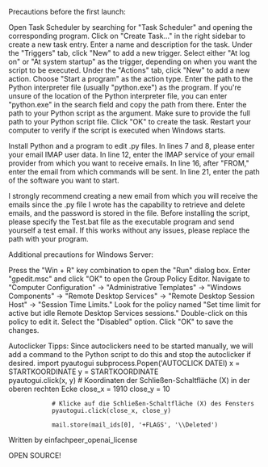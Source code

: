 Precautions before the first launch:

Open Task Scheduler by searching for "Task Scheduler" and opening the corresponding program.
Click on "Create Task..." in the right sidebar to create a new task entry.
Enter a name and description for the task.
Under the "Triggers" tab, click "New" to add a new trigger.
Select either "At log on" or "At system startup" as the trigger, depending on when you want the script to be executed.
Under the "Actions" tab, click "New" to add a new action.
Choose "Start a program" as the action type.
Enter the path to the Python interpreter file (usually "python.exe") as the program. If you're unsure of the location of the Python interpreter file, you can enter "python.exe" in the search field and copy the path from there.
Enter the path to your Python script as the argument. Make sure to provide the full path to your Python script file.
Click "OK" to create the task.
Restart your computer to verify if the script is executed when Windows starts.

Install Python and a program to edit .py files.
In lines 7 and 8, please enter your email IMAP user data.
In line 12, enter the IMAP service of your email provider from which you want to receive emails.
In line 16, after "FROM," enter the email from which commands will be sent.
In line 21, enter the path of the software you want to start.

I strongly recommend creating a new email from which you will receive the emails since the .py file I wrote has the capability to retrieve and delete emails, and the password is stored in the file.
Before installing the script, please specify the Test.bat file as the executable program and send yourself a test email. If this works without any issues, please replace the path with your program.

Additional precautions for Windows Server:

Press the "Win + R" key combination to open the "Run" dialog box.
Enter "gpedit.msc" and click "OK" to open the Group Policy Editor.
Navigate to "Computer Configuration" -> "Administrative Templates" -> "Windows Components" -> "Remote Desktop Services" -> "Remote Desktop Session Host" -> "Session Time Limits."
Look for the policy named "Set time limit for active but idle Remote Desktop Services sessions."
Double-click on this policy to edit it.
Select the "Disabled" option.
Click "OK" to save the changes.


Autoclicker Tipps:
Since autoclickers need to be started manually, we will add a command to the Python script to do this and stop the autoclicker if desired.
	import pyautogui
                subprocess.Popen('AUTOCLICK DATEI)
                x = STARTKOORDINATE
                y = STARTKOORDINATE          
                pyautogui.click(x, y)
                # Koordinaten der Schließen-Schaltfläche (X) in der oberen rechten Ecke
                close_x = 1910
                close_y = 10

                # Klicke auf die Schließen-Schaltfläche (X) des Fensters
                pyautogui.click(close_x, close_y)

                mail.store(mail_ids[0], '+FLAGS', '\\Deleted')


Written by einfachpeer_openai_license

OPEN SOURCE!
